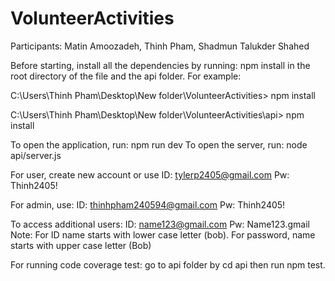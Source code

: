 # VolunteerActivities
Participants: Matin Amoozadeh, Thinh Pham, Shadmun Talukder Shahed

Before starting, install all the dependencies by running: npm install in the root directory of the file and the api folder. For example: 

C:\Users\Thinh Pham\Desktop\New folder\VolunteerActivities> npm install

C:\Users\Thinh Pham\Desktop\New folder\VolunteerActivities\api> npm install

To open the application, run: npm run dev
To open the server, run: node api/server.js

For user, create new account or use
ID: tylerp2405@gmail.com
Pw: Thinh2405!

For admin, use:
ID: thinhpham240594@gmail.com
Pw: Thinh2405!

To access additional users:
ID: name123@gmail.com
Pw: Name123.gmail
Note: For ID name starts with lower case letter (bob). For password, name starts with upper case letter (Bob)

For running code coverage test: 
go to api folder by cd api then run npm test.
